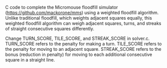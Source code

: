 C code to complete the Micromouse floodfill simulator (https://github.com/mackorone/mms) using a weighted floodfill algorithm. Unlike traditional floodfill, which weights adjacent squares equally, this weighted floodfill algorithm can weigh adjacent squares, turns, and streaks of straight consecutive squares differently. 

Change TURN_SCORE, TILE_SCORE, and STREAK_SCORE in solver.c. 
TURN_SCORE refers to the penalty for making a turn.
TILE_SCORE refers to the penalty for moving to an adjacent square.
STREAK_SCORE refers to the bonus (reduction in penalty) for moving to each additional consecutive square in a straight line.
